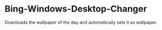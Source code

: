 # Bing-Windows-Desktop-Changer
Downloads the wallpaper of the day and automatically sets it as wallpaper.
